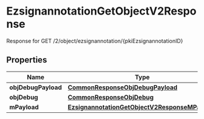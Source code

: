 

# EzsignannotationGetObjectV2Response

Response for GET /2/object/ezsignannotation/{pkiEzsignannotationID}

## Properties

| Name | Type | Description | Notes |
|------------ | ------------- | ------------- | -------------|
|**objDebugPayload** | [**CommonResponseObjDebugPayload**](CommonResponseObjDebugPayload.md) |  |  |
|**objDebug** | [**CommonResponseObjDebug**](CommonResponseObjDebug.md) |  |  [optional] |
|**mPayload** | [**EzsignannotationGetObjectV2ResponseMPayload**](EzsignannotationGetObjectV2ResponseMPayload.md) |  |  |



